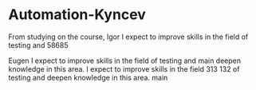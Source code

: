 # Automation-Kyncev
From studying on the course, 
Igor
I expect to improve skills in the field of testing and 58685

Eugen
I expect to improve skills in the field of testing and
main
deepen knowledge in this area.
I expect to improve skills in the field 313 132
of testing and deepen knowledge in this area.
main
